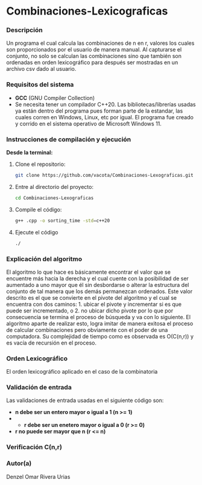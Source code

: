 # Combinaciones-Lexicograficas

### Descripción

Un programa el cual calcula las combinaciones de n en r, valores los cuales son proporcionados por el usuario de manera manual. Al capturarse el conjunto, no solo se calculan las combinaciones sino que también son ordenadas en orden lexicográfico para después ser mostradas en un archivo csv dado al usuario.

### Requisitos del sistema

- **GCC** (GNU Compiler Collection)
- Se necesita tener un compilador C++20. Las bibliotecas/librerías usadas ya están dentro del programa pues forman parte de la estandar, las cuales corren en Windows, Linux, etc por igual. El programa fue creado y corrido en el sistema operativo de Microsoft Windows 11. 

### Instrucciones de compilación y ejecución

**Desde la terminal:**
1. Clone el repositorio:
   ```sh
   git clone https://github.com/vacota/Combinaciones-Lexograficas.git
   ```
2. Entre al directorio del proyecto:
   ```sh
   cd Combinaciones-Lexograficas
   ```
3. Compile el código:
   ```sh
   g++ .cpp -o sorting_time -std=c++20
   ```
4. Ejecute el código
   ```sh
   ./
   ```

### Explicación del algoritmo

El algoritmo lo que hace es básicamente encontrar el valor que se encuentre más hacia la derecha y el cual cuente con la posibilidad de ser aumentado a uno mayor que él sin desbordarse o alterar la estructura del conjunto de tal manera que los demás permanezcan ordenados. Este valor descrito es el que se convierte en el pivote del algoritmo y el cual se encuentra con dos caminos: 1. ubicar el pivote y incrementar si es que puede ser incrementado, o 2. no ubicar dicho pivote por lo que por consecuencia se termina el proceso de búsqueda y va con lo siguiente. El algoritmo aparte de realizar esto, logra imitar de manera exitosa el proceso de calcular combinaciones pero obviamente con el poder de una computadora. Su complejidad de tiempo como es observada es O(C(n,r)) y es vacía de recursión en el proceso.

### Orden Lexicográfico

El orden lexicográfico aplicado en el caso de la combinatoria 

### Validación de entrada

Las validaciones de entrada usadas en el siguiente código son:

- **n debe ser un entero mayor o igual a 1 (n >= 1)**
- - **r debe ser un enetero mayor o igual a 0 (r >= 0)**
- **r no puede ser mayor que n (r <= n)**


### Verificación C(n,r)



### Autor(a)

Denzel Omar Rivera Urias
